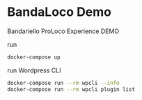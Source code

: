 # BandaLoco Demo
Bandariello ProLoco  Experience DEMO

run
```bash
docker-compose up
```

run Wordpress CLI
```bash
docker-compose run --rm wpcli --info
docker-compose run --rm wpcli plugin list
```